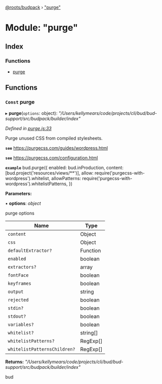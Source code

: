 [@roots/budpack](../globals.md) › ["purge"](_purge_.md)

# Module: "purge"

## Index

### Functions

* [purge](_purge_.md#const-purge)

## Functions

### `Const` purge

▸ **purge**(`options`: object): *"/Users/kellymears/code/projects/cli/bud/bud-support/src/budpack/builder/index"*

*Defined in [purge.js:33](https://github.com/roots/bud-support/blob/5442f65/src/budpack/builder/api/purge.js#L33)*

Purge unused CSS from compiled stylesheets.

**`see`** https://purgecss.com/guides/wordpress.html

**`see`** https://purgecss.com/configuration.html

**`example`** 
bud.purge({
  enabled: bud.inProduction,
  content: [bud.project('resources/views/**')],
  allow: require('purgecss-with-wordpress').whitelist,
  allowPatterns: require('purgecss-with-wordpress').whitelistPatterns,
})

**Parameters:**

▪ **options**: *object*

purge options

Name | Type |
------ | ------ |
`content` | Object |
`css` | Object |
`defaultExtractor?` | Function |
`enabled` | boolean |
`extractors?` | array |
`fontFace` | boolean |
`keyframes` | boolean |
`output` | string |
`rejected` | boolean |
`stdin?` | boolean |
`stdout?` | boolean |
`variables?` | boolean |
`whitelist?` | string[] |
`whitelistPatterns?` | RegExp[] |
`whitelistPatternsChildren?` | RegExp[] |

**Returns:** *"/Users/kellymears/code/projects/cli/bud/bud-support/src/budpack/builder/index"*

bud
